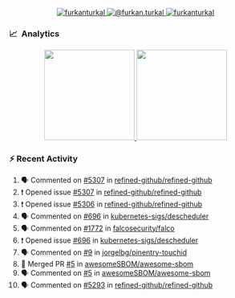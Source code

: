 <p align="center">
  <a href="https://linkedin.com/in/furkanturkal" target="blank">
    <img src="https://img.shields.io/badge/linkedin-%230077B5.svg?&style=for-the-badge&logo=linkedin&logoColor=white" alt="furkanturkal" />
  </a>
  <a href="https://medium.com/@furkan.turkal" target="blank">
    <img src="https://img.shields.io/badge/medium-%2312100E.svg?&style=for-the-badge&logo=medium&logoColor=white" alt="@furkan.turkal" />
  </a>
  <a href="https://twitter.com/furkanturkaI" target="blank">
    <img src="https://img.shields.io/badge/Twitter-1DA1F2?style=for-the-badge&logo=twitter&logoColor=white" alt="furkanturkaI" />
  </a>
</p>

### 📈 &nbsp;Analytics

<p align="center">
  <a href="https://coderstats.net/github/#Dentrax">
    <img height="180em" src="https://github-readme-stats-eight-theta.vercel.app/api?username=Dentrax&show_icons=true&theme=algolia&include_all_commits=true&count_private=true&line_height=26"/>
    <img height="180em" src="https://github-readme-stats-eight-theta.vercel.app/api/top-langs/?username=Dentrax&layout=compact&langs_count=8&theme=algolia&line_height=26"/>
  </a>
</p>

### :zap: Recent Activity

<!--START_SECTION:activity-->
1. 🗣 Commented on [#5307](https://github.com/refined-github/refined-github/issues/5307) in [refined-github/refined-github](https://github.com/refined-github/refined-github)
2. ❗️ Opened issue [#5307](https://github.com/refined-github/refined-github/issues/5307) in [refined-github/refined-github](https://github.com/refined-github/refined-github)
3. ❗️ Opened issue [#5306](https://github.com/refined-github/refined-github/issues/5306) in [refined-github/refined-github](https://github.com/refined-github/refined-github)
4. 🗣 Commented on [#696](https://github.com/kubernetes-sigs/descheduler/issues/696) in [kubernetes-sigs/descheduler](https://github.com/kubernetes-sigs/descheduler)
5. 🗣 Commented on [#1772](https://github.com/falcosecurity/falco/issues/1772) in [falcosecurity/falco](https://github.com/falcosecurity/falco)
6. ❗️ Opened issue [#696](https://github.com/kubernetes-sigs/descheduler/issues/696) in [kubernetes-sigs/descheduler](https://github.com/kubernetes-sigs/descheduler)
7. 🗣 Commented on [#9](https://github.com/jorgelbg/pinentry-touchid/issues/9) in [jorgelbg/pinentry-touchid](https://github.com/jorgelbg/pinentry-touchid)
8. 🎉 Merged PR [#5](https://github.com/awesomeSBOM/awesome-sbom/pull/5) in [awesomeSBOM/awesome-sbom](https://github.com/awesomeSBOM/awesome-sbom)
9. 🗣 Commented on [#5](https://github.com/awesomeSBOM/awesome-sbom/issues/5) in [awesomeSBOM/awesome-sbom](https://github.com/awesomeSBOM/awesome-sbom)
10. 🗣 Commented on [#5293](https://github.com/refined-github/refined-github/issues/5293) in [refined-github/refined-github](https://github.com/refined-github/refined-github)
<!--END_SECTION:activity-->
